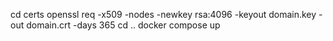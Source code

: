 cd certs
openssl req -x509 -nodes -newkey rsa:4096 -keyout domain.key -out domain.crt -days 365
cd ..
docker compose up